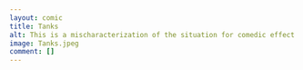 ```yaml
---
layout: comic
title: Tanks
alt: This is a mischaracterization of the situation for comedic effect.  I was actually enrapt the entire time.
image: Tanks.jpeg
comment: []
---
```

